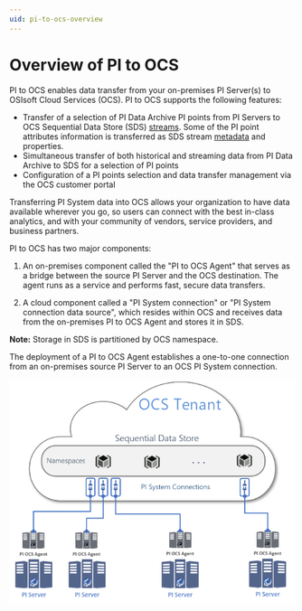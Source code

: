 ```yaml
---
uid: pi-to-ocs-overview
---
```


# Overview of PI to OCS

PI to OCS enables data transfer from your on-premises PI Server(s) to OSIsoft Cloud Services (OCS). PI to OCS supports the following features:

* Transfer of a selection of PI Data Archive PI points from PI Servers to OCS Sequential Data Store (SDS) [streams](xref:sdsStreams). Some of the PI point attributes information is transferred as SDS stream [metadata](xref:sdsStreamExtra) and properties.
* Simultaneous transfer of both historical and streaming data from PI Data Archive to SDS for a selection of PI points
* Configuration of a PI points selection and data transfer management via the OCS customer portal

Transferring PI System data into OCS allows your organization to have data available wherever you go, so users can connect with the best in-class analytics, and with your community of vendors, service providers, and business partners.

PI to OCS has two major components:

1. An on-premises component called the "PI to OCS Agent" that serves as a bridge between the source PI Server and the OCS destination. The agent runs as a service and performs fast, secure data transfers.

2. A cloud component called a "PI System connection" or "PI System connection data source", which resides within OCS and receives data from the on-premises PI to OCS Agent and stores it in SDS.

**Note:** Storage in SDS is partitioned by OCS namespace.

The deployment of a PI to OCS Agent establishes a one-to-one connection from an on-premises source PI Server to an OCS PI System connection.

![PI to OCS](../../images/ocs-diagram.png)
